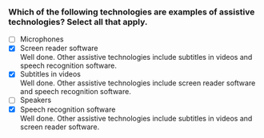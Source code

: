 ### Which of the following technologies are examples of assistive technologies? Select all that apply.

- [ ] Microphones
- [x] Screen reader software <br>
      Well done. Other assistive technologies include subtitles in videos and speech recognition software.
- [x] Subtitles in videos <br>
      Well done. Other assistive technologies include screen reader software and speech recognition software.
- [ ] Speakers
- [x] Speech recognition software <br>
      Well done. Other assistive technologies include subtitles in videos and screen reader software.

